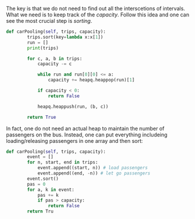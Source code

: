 The key is that we do not need to find out all the interscetions of intervals. What we need is to keep track of the *capacity*. Follow this idea and one can see the most crucial step is *sorting*.
```python
def carPooling(self, trips, capacity):
        trips.sort(key=lambda x:x[1])
        run = []
        print(trips)

        for c, a, b in trips:
            capacity -= c

            while run and run[0][0] <= a:
                capacity += heapq.heappop(run)[1]

            if capacity < 0:
                return False

            heapq.heappush(run, (b, c))

        return True
```
In fact, one do not need an actual heap to maintain the number of passengers on the bus. Instead, one can put everything includeing loading/releasing passengers in one array and then sort:
```python
def carPooling(self, trips, capacity):
        event = []
        for n, start, end in trips:
            event.append((start, n)) # load passengers
            event.append((end, -n)) # let go passengers
        event.sort()
        pas = 0
        for a, k in event:
            pas += k
            if pas > capacity:
                return False
        return Tru
```
